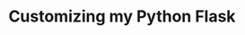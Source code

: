 ---
toc: true
layout: post
comments: true
title: Customizing my Python Flask
Description: This is about how I customized my python flask to make it more like mine using HTML
show_tags: true
image: /images/.png
categories: [week5, tri1]
---